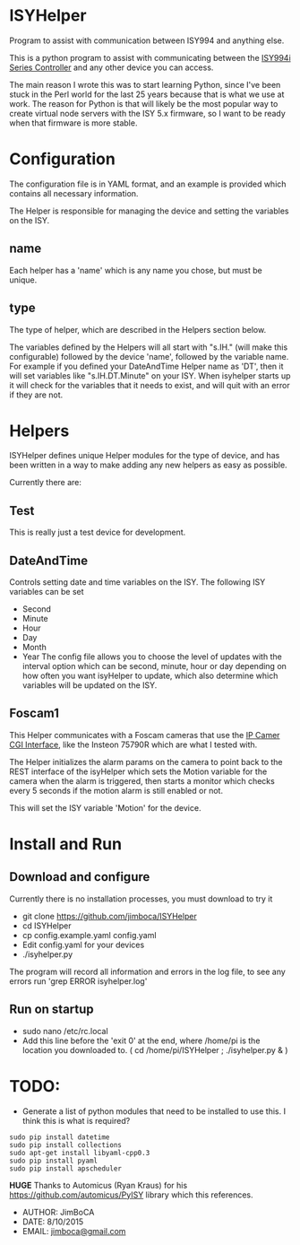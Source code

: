 # ISYHelper
Program to assist with communication between ISY994 and anything else.

This is a python program to assist with communicating between the [ISY994i Series Controller](https://www.universal-devices.com/residential/isy994i-series) and any other
device you can access.

The main reason I wrote this was to start learning Python, since I've been stuck in the Perl world for the last 25 years because that is what we use at work.  The reason for Python is that will likely be the most popular way to create virtual node servers with the ISY 5.x firmware, so I want to be ready when that firmware is more stable.

# Configuration

The configuration file is in YAML format, and an example is provided which contains all necessary information.

The Helper is responsible for managing the device and setting the variables on the ISY.  
## name
Each helper has a 'name' which is any name you chose, but must be unique.
## type
The type of helper, which are described in the Helpers section below.

The variables defined by the Helpers will all start with "s.IH." (will make this configurable) followed by the device 'name', followed by the variable name.  For example if you defined your DateAndTime Helper name as 'DT', then it will set variables like "s.IH.DT.Minute" on your ISY.  When isyhelper starts up it will check for the variables that it needs to exist, and will quit with an error if they are not.

# Helpers

ISYHelper defines unique Helper modules for the type of device, and has been written in a way to make adding any new helpers as easy as possible.

Currently there are:

## Test
This is really just a test device for development.

## DateAndTime
Controls setting date and time variables on the ISY.  The following ISY variables can be set
  * Second
  * Minute
  * Hour
  * Day
  * Month
  * Year
The config file allows you to choose the level of updates with the interval option which can be second, minute, hour or day depending on how often you want isyHelper to update, which also determine which variables will be updated on the ISY.

## Foscam1

This Helper communicates with a Foscam cameras that use the [IP Camer CGI Interface](http://www.foscam.es/descarga/ipcam_cgi_sdk.pdf), like the Insteon 75790R which are what I tested with.

The Helper initializes the alarm params on the camera to point back to the REST interface of the isyHelper which sets the Motion variable for the camera when the alarm is triggered, then starts a monitor which checks every 5 seconds if the motion alarm is still enabled or not.  

This will set the ISY variable 'Motion' for the device.

# Install and Run
## Download and configure
Currently there is no installation processes, you must download to try it
- git clone https://github.com/jimboca/ISYHelper
- cd ISYHelper
- cp config.example.yaml config.yaml
- Edit config.yaml for your devices
- ./isyhelper.py

The program will record all information and errors in the log file, to see any errors run 'grep ERROR isyhelper.log'

## Run on startup
- sudo nano /etc/rc.local
- Add this line before the 'exit 0' at the end, where /home/pi is the location you downloaded to.
( cd /home/pi/ISYHelper ; ./isyhelper.py & )

# TODO:
* Generate a list of python modules that need to be installed to use this.  I think this is what is required?
```
sudo pip install datetime
sudo pip install collections
sudo apt-get install libyaml-cpp0.3
sudo pip install pyaml
sudo pip install apscheduler
```

**HUGE** Thanks to Automicus (Ryan Kraus) for his https://github.com/automicus/PyISY library which this references.

- AUTHOR: JimBoCA
- DATE: 8/10/2015
- EMAIL: jimboca@gmail.com
